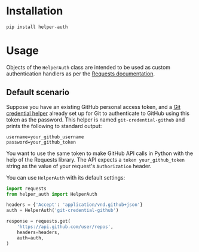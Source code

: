 # Installation

```
pip install helper-auth
```

# Usage

Objects of the `HelperAuth` class are intended to be used as custom
authentication handlers as per the
[Requests documentation](https://requests.readthedocs.io/en/latest/user/authentication/#new-forms-of-authentication).


## Default scenario

Suppose you have an existing GitHub personal access token, and a
[Git credential helper](https://git-scm.com/docs/gitcredentials#_custom_helpers)
already set up for Git to authenticate to GitHub using this token as
the password. This helper is named `git-credential-github` and prints
the following to standard output:

```
username=your_github_username
password=your_github_token
```

You want to use the same token to make GitHub API calls in Python with
the help of the Requests library. The API expects a
`token your_github_token` string as the value of
your request's `Authorization` header.

You can use `HelperAuth` with its default settings:

```python
import requests
from helper_auth import HelperAuth

headers = {'Accept': 'application/vnd.github+json'}
auth = HelperAuth('git-credential-github')

response = requests.get(
    'https://api.github.com/user/repos',
    headers=headers,
    auth=auth,
)
```

